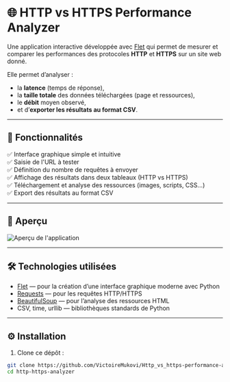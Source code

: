 # 🌐 HTTP vs HTTPS Performance Analyzer

Une application interactive développée avec [Flet](https://flet.dev) qui permet de mesurer et comparer les performances des protocoles **HTTP** et **HTTPS** sur un site web donné.

Elle permet d’analyser :
- la **latence** (temps de réponse),
- la **taille totale** des données téléchargées (page et ressources),
- le **débit** moyen observé,
- et d’**exporter les résultats au format CSV**.

---

## 🚀 Fonctionnalités

✅ Interface graphique simple et intuitive  
✅ Saisie de l'URL à tester  
✅ Définition du nombre de requêtes à envoyer  
✅ Affichage des résultats dans deux tableaux (HTTP vs HTTPS)  
✅ Téléchargement et analyse des ressources (images, scripts, CSS...)  
✅ Export des résultats au format CSV

---

## 📸 Aperçu

![Aperçu de l'application](screenshot.png)

---

## 🛠️ Technologies utilisées

- [Flet](https://flet.dev) — pour la création d’une interface graphique moderne avec Python
- [Requests](https://docs.python-requests.org/en/latest/) — pour les requêtes HTTP/HTTPS
- [BeautifulSoup](https://www.crummy.com/software/BeautifulSoup/) — pour l’analyse des ressources HTML
- CSV, time, urllib — bibliothèques standards de Python

---

## ⚙️ Installation

1. Clone ce dépôt :
```bash
git clone https://github.com/VictoireMukovi/Http_vs_https-performance-analyzer_Prototype.git
cd http-https-analyzer
